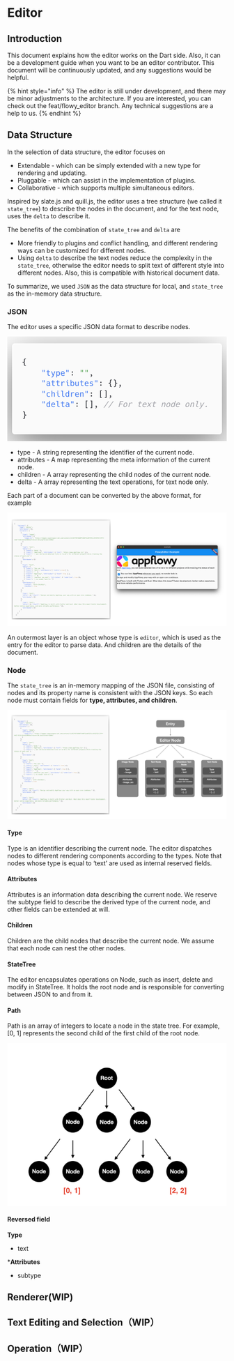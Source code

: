 # Editor

## Introduction

This document explains how the editor works on the Dart side. Also, it can be a development guide when you want to be an editor contributor. This document will be continuously updated, and any suggestions would be helpful.

{% hint style="info" %}
The editor is still under development, and there may be minor adjustments to the architecture. If you are interested, you can check out the feat/flowy_editor branch. Any technical suggestions are a help to us.
{% endhint %}


## Data Structure
In the selection of data structure, the editor focuses on

* Extendable - which can be simply extended with a new type for rendering and updating.
* Pluggable - which can assist in the implementation of plugins.
* Collaborative - which supports multiple simultaneous editors.


Inspired by slate.js and quill.js, the editor uses a tree structure (we called it `state_tree`) to describe the nodes in the document, and for the text node, uses the `delta` to describe it.


The benefits of the combination of `state_tree` and `delta` are

* More friendly to plugins and conflict handling, and different rendering ways can be customized for different nodes.
* Using `delta` to describe the text nodes reduce the complexity in the `state_tree`, otherwise the editor needs to split text of different style into different nodes. Also, this is compatible with historical document data.

To summarize, we used `JSON` as the data structure for local, and `state_tree` as the in-memory data structure.

### JSON
The editor uses a specific JSON data format to describe nodes.

![](../../../../.gitbook/assets/editor/json.png)

* type - A string representing the identifier of the current node.
* attributes - A map representing the meta information of the current node.
* children - A array representing the child nodes of the current node.
* delta - A array representing the text operations, for text node only.

Each part of a document can be converted by the above format, for example

![](../../../../.gitbook/assets/editor/json_to_ui.png)

An outermost layer is an object whose type is `editor`, which is used as the entry for the editor to parse data. And children are the details of the document.

### Node
The `state_tree` is an in-memory mapping of the JSON file, consisting of nodes and its property name is consistent with the JSON keys. So each node must contain fields for **type, attributes, and children**.

![](../../../../.gitbook/assets/editor/json_to_nodes.png)

#### Type
Type is an identifier describing the current node. The editor dispatches nodes to different rendering components according to the types. Note that nodes whose type is equal to ‘text’ are used as internal reserved fields.

#### Attributes
Attributes is an information data describing the current node. We reserve the subtype field to describe the derived type of the current node, and other fields can be extended at will.

#### Children
Children are the child nodes that describe the current node. We assume that each node can nest the other nodes.

#### StateTree
The editor encapsulates operations on Node, such as insert, delete and modify in StateTree. It holds the root node and is responsible for converting between JSON to and from it.

#### Path
Path is an array of integers to locate a node in the state tree. For example, [0, 1] represents the second child of the first child of the root node.

![](../../../../.gitbook/assets/editor/path.png)

#### Reversed field
**Type**
* text

***Attributes**
* subtype


## Renderer(WIP)

## Text Editing and Selection（WIP）

## Operation（WIP）
